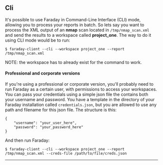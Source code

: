 ## Cli

It's possible to use Faraday in Command-Line Interface (CLI) mode, allowing you to process your reports in batch. So lets say you want to process the XML output of an **nmap** scan located in ```/tmp/nmap_scan.xml``` and send the results to a workspace called **project_one**. The way to do it using CLI mode would be to run:

```
$ faraday-client --cli --workspace project_one --report /tmp/nmap_scan.xml
```

NOTE: the workspace has to already exist for the command to work.

#### Professional and corporate versions

If you're using a professional or corporate version, you'll probably need to run Faraday as a certain user, with permissions to access your workspaces. You can pass your credentials using a simple json file the contains both your username and password. You have a template in the directory of your Faraday installation called `credentials.json`, but you are allowed to use any path and filename for this json file. The structure is this:

```
{
    "username": "your_user_here",
    "password": "your_password_here"
}
```

And then run Faraday:

```
$ faraday-client --cli --workspace project_one --report /tmp/nmap_scan.xml --creds-file /path/to/file/creds.json
```

***
<a name="zsh-web"></a>
